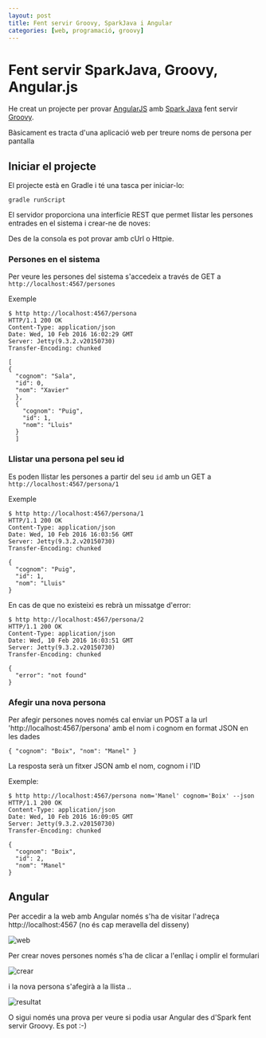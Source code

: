 ```yaml
---
layout: post
title: Fent servir Groovy, SparkJava i Angular
categories: [web, programació, groovy]
---
```

Fent servir SparkJava, Groovy, Angular.js
==========================================
He creat un projecte per provar [AngularJS](https://angularjs.org/) amb [Spark Java](http://sparkjava.com/) fent servir [Groovy](http://www.groovy-lang.org/).

Bàsicament es tracta d'una aplicació web per treure noms de persona per pantalla

Iniciar el projecte
-----------------------
El projecte està en Gradle i té una tasca per iniciar-lo:

    gradle runScript

El servidor proporciona una interfície REST que permet llistar les persones entrades en el sistema i crear-ne de noves:

Des de la consola es pot provar amb cUrl o Httpie.

### Persones en el sistema
Per veure les persones del sistema s'accedeix a través de GET a ``http://localhost:4567/persones``

Exemple

    $ http http://localhost:4567/persona
    HTTP/1.1 200 OK
    Content-Type: application/json
    Date: Wed, 10 Feb 2016 16:02:29 GMT
    Server: Jetty(9.3.2.v20150730)
    Transfer-Encoding: chunked

    [
    {
      "cognom": "Sala",
      "id": 0,
      "nom": "Xavier"
      },
      {
        "cognom": "Puig",
        "id": 1,
        "nom": "Lluis"
      }
      ]

### Llistar una persona pel seu id
Es poden llistar les persones a partir del seu ``id`` amb un GET a ``http://localhost:4567/persona/1``

Exemple

    $ http http://localhost:4567/persona/1
    HTTP/1.1 200 OK
    Content-Type: application/json
    Date: Wed, 10 Feb 2016 16:03:56 GMT
    Server: Jetty(9.3.2.v20150730)
    Transfer-Encoding: chunked

    {
      "cognom": "Puig",
      "id": 1,
      "nom": "Lluis"
    }

En cas de que no existeixi es rebrà un missatge d'error:

    $ http http://localhost:4567/persona/2
    HTTP/1.1 200 OK
    Content-Type: application/json
    Date: Wed, 10 Feb 2016 16:03:51 GMT
    Server: Jetty(9.3.2.v20150730)
    Transfer-Encoding: chunked

    {
      "error": "not found"
    }

### Afegir una nova persona
Per afegir persones noves només cal enviar un POST a la url 'http://localhost:4567/persona' amb el nom i cognom en format JSON en les dades

    { "cognom": "Boix", "nom": "Manel" }

La resposta serà un fitxer JSON amb el nom, cognom i l'ID

Exemple:

    $ http http://localhost:4567/persona nom='Manel' cognom='Boix' --json
    HTTP/1.1 200 OK
    Content-Type: application/json
    Date: Wed, 10 Feb 2016 16:09:05 GMT
    Server: Jetty(9.3.2.v20150730)
    Transfer-Encoding: chunked

    {
      "cognom": "Boix",
      "id": 2,
      "nom": "Manel"
    }

Angular
-----------------
Per accedir a la web amb Angular només s'ha de visitar l'adreça http://localhost:4567 (no és cap meravella del disseny)

![web](images/web.png)

Per crear noves persones només s'ha de clicar a l'enllaç i omplir el formulari

![crear](images/crear.png)

i la nova persona s'afegirà a la llista ..

![resultat](images/web2.png)

O sigui només una prova per veure si podia usar Angular des d'Spark fent servir Groovy. Es pot :-)
